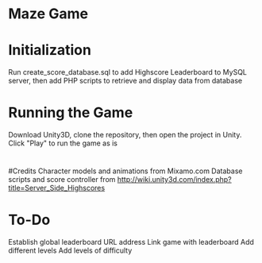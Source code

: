 # Maze Game
# 
# Initialization
Run create_score_database.sql to add Highscore Leaderboard to MySQL server, then add PHP scripts to retrieve and display data from database
#
# Running the Game
Download Unity3D, clone the repository, then open the project in Unity. Click "Play" to run the game as is
#
#Credits
Character models and animations from Mixamo.com
Database scripts and score controller from http://wiki.unity3d.com/index.php?title=Server_Side_Highscores
#
# To-Do
Establish global leaderboard URL address
Link game with leaderboard
Add different levels
Add levels of difficulty
